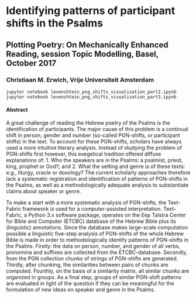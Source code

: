# Identifying patterns of participant shifts in the Psalms## Plotting Poetry: On Mechanically Enhanced Reading, session Topic Modelling, Basel, October 2017
### Christiaan M. Erwich, Vrije Universiteit Amsterdam`jupyter notebook levenshtein_png_shifts_visualisation_part2.ipynb`
`jupyter notebook levenshtein_png_shifts_visualisation_part3.ipynb`

#### AbstractA great challenge of reading the Hebrew poetry of the Psalms is the identification of participants. The major cause of this problem is a continual shift in person, gender and number (so-called PGN-shifts, or participant shifts) in the text. To account for these PGN-shifts, scholars have always used a more intuitive literary analysis. Instead of studying the problem of PGN-shifts first however, this exegetical tradition offered diffuse explanations of: 1. Who the speakers are in the Psalms: a psalmist, priest, king, prophet or God?; and 2. What the setting and genre is of these texts: e.g., liturgy, oracle or doxology? The current scholarly approaches therefore lack a systematic registration and identification of patterns of PGN-shifts in the Psalms, as well as a methodologically adequate analysis to substantiate claims about speaker or genre. To make a start with a more systematic analysis of PGN-shifts, the Text-Fabric framework is used for a computer-assisted interpretation. Text-Fabric, a Python 3.x software package, operates on the Eep Talstra Center for Bible and Computer (ETCBC) database of the Hebrew Bible plus its (linguistic) annotations. Since the database makes large-scale computation possible a linguistic five-step analysis of PGN-shifts of the whole Hebrew Bible is made in order to methodologically identify patterns of PGN-shifts in the Psalms. Firstly: the data on person, number, and gender of all verbs, pronomina and suffixes are collected from the ETCBC-database. Secondly, from the PGN collection chunks of strings of PGN-shifts are generated. Thirdly, after chunking, the similarities between pairs of chunks are computed. Fourthly, on the basis of a similarity matrix, all similar chunks are organized in groups. As a final step, groups of similar PGN-shift patterns are evaluated in light of the question if they can be meaningful for the formulation of new ideas on speaker and genre in the Psalms. 